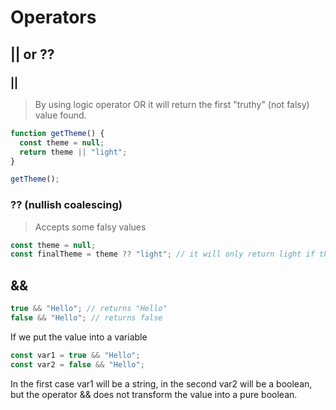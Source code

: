 # Operators

## || or ??

### ||

> By using logic operator OR it will return the first "truthy" (not falsy) value found.

```javascript
function getTheme() {
  const theme = null;
  return theme || "light";
}

getTheme();
```

### ?? (nullish coalescing)

> Accepts some falsy values

```javascript
const theme = null;
const finalTheme = theme ?? "light"; // it will only return light if theme is null or undefined
```

## &&

```javascript
true && "Hello"; // returns "Hello"
false && "Hello"; // returns false
```

If we put the value into a variable

```javascript
const var1 = true && "Hello";
const var2 = false && "Hello";
```

In the first case var1 will be a string, in the second var2 will be a boolean, but the operator && does not transform the value into a pure boolean.
